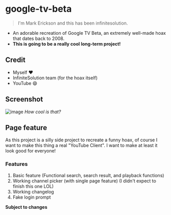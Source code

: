# google-tv-beta

> I'm Mark Erickson and this has been infinitesolution.

* An adorable recreation of Google TV Beta, an extremely well-made hoax that dates back to 2008.
* **This is going to be a really cool long-term project!**

## Credit
* Myself ❤️
* InfiniteSolution team (for the hoax itself)
* YouTube 😄

## Screenshot
![image](https://github.com/closebridge/google-tv-beta/assets/108937010/52d7da20-8434-4866-b546-890f1c73630f)
*How cool is that?*

## Page feature
As this project is a silly side project to recreate a funny hoax, of course I want to make this thing a real "YouTube Client". I want to make at least it look good for everyone!

### Features
1. Basic feature (Functional search, search result, and playback functions)
2. Working channel picker (with single page feature) (I didn't expect to finish this one LOL)
3. Working changelog
4. Fake login prompt


   

 

**Subject to changes**




